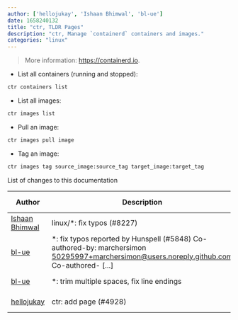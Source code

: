 ```yaml
---
author: ['hellojukay', 'Ishaan Bhimwal', 'bl-ue']
date: 1658240132
title: "ctr, TLDR Pages"
description: "ctr, Manage `containerd` containers and images."
categories: "linux"
---
```

> More information: <https://containerd.io>.

- List all containers (running and stopped):

```bash
ctr containers list
```

- List all images:

```bash
ctr images list
```

- Pull an image:

```bash
ctr images pull image
```

- Tag an image:

```bash
ctr images tag source_image:source_tag target_image:target_tag
```
List of changes to this documentation


Author | Description | ISO 8601 Date | GitHub link
------|-----|-----|-----
[Ishaan Bhimwal](mailto:ishaanbhimwal@protonmail.com) | linux/*: fix typos (#8227) | 2022-07-19T16:15:32 | [099ee2657117](https://github.com/tldr-pages/tldr/commit/099ee2657117da61e75d93ffae2c49690b4c8440)
[bl-ue](mailto:54780737+bl-ue@users.noreply.github.com) | *: fix typos reported by Hunspell (#5848) Co-authored-by: marchersimon <50295997+marchersimon@users.noreply.github.com> Co-authored- [...] | 2021-05-20T22:13:41 | [8ebd171d6f00](https://github.com/tldr-pages/tldr/commit/8ebd171d6f001698709fefc02b1fd5cc9f3a99c4)
[bl-ue](mailto:54780737+bl-ue@users.noreply.github.com) | *: trim multiple spaces, fix line endings | 2021-04-04T01:44:24 | [04dd546e2de7](https://github.com/tldr-pages/tldr/commit/04dd546e2de7f59f40a867acca6f46b0dc8ea9b4)
[hellojukay](mailto:licong@qianxin.com) | ctr: add page (#4928) | 2020-11-05T11:09:18 | [ca9301add6d5](https://github.com/tldr-pages/tldr/commit/ca9301add6d5ff8f1cff964ecd91fec298d0395b)

